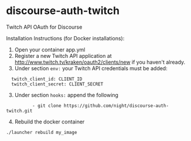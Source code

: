 discourse-auth-twitch
=====================

Twitch API OAuth for Discourse

Installation Instructions (for Docker installations):

1. Open your container app.yml
2. Register a new Twitch API application at http://www.twitch.tv/kraken/oauth2/clients/new if you haven't already.
2. Under section ```env:``` your Twitch API credentials must be added:

```
  twitch_client_id: CLIENT_ID
  twitch_client_secret: CLIENT_SECRET
```

3. Under section ```hooks:``` append the following

```
          - git clone https://github.com/night/discourse-auth-twitch.git
```

4. Rebuild the docker container

```
./launcher rebuild my_image
```
